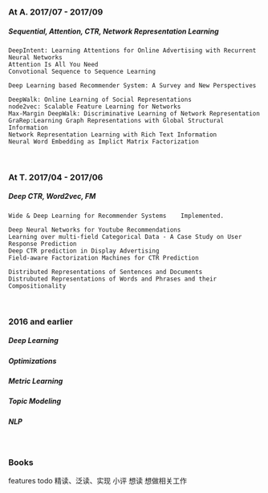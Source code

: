 

### At A. 2017/07 - 2017/09
##### Sequential, Attention, CTR, Network Representation Learning

	DeepIntent: Learning Attentions for Online Advertising with Recurrent Neural Networks
	Attention Is All You Need
	Convotional Sequence to Sequence Learning 
	
	Deep Learning based Recommender System: A Survey and New Perspectives
	
	DeepWalk: Online Learning of Social Representations
	node2vec: Scalable Feature Learning for Networks
	Max-Margin DeepWalk: Discriminative Learning of Network Representation
	GraRep:Learning Graph Representations with Global Structural Information
	Network Representation Learning with Rich Text Information
	Neural Word Embedding as Implict Matrix Factorization
	

<br/>

### At T. 2017/04 - 2017/06
##### Deep CTR, Word2vec, FM
	
	Wide & Deep Learning for Recommender Systems	Implemented.
	
	Deep Neural Networks for Youtube Recommendations
	Learning over multi-field Categorical Data - A Case Study on User Response Prediction
	Deep CTR prediction in Display Advertising
	Field-aware Factorization Machines for CTR Prediction
	
	Distributed Representations of Sentences and Documents
	Distrubuted Representations of Words and Phrases and their Compositionality


<br/>

### 2016 and earlier
##### Deep Learning
##### Optimizations
##### Metric Learning
##### Topic Modeling
##### NLP

<br/>

### Books

features todo
精读、泛读、实现
小评
想读
想做相关工作



